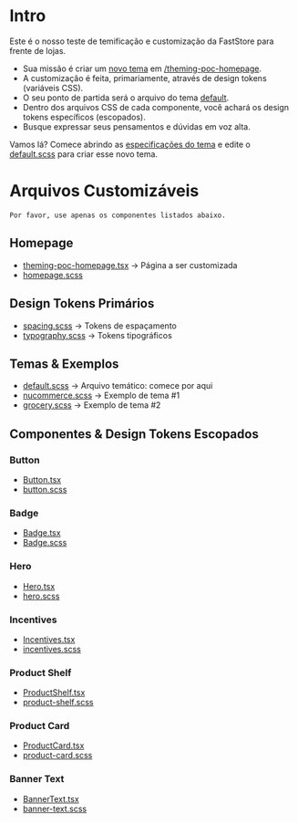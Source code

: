 # Intro

Este é o nosso teste de temificação e customização da FastStore para frente de lojas.

- Sua missão é criar um [novo tema](https://www.figma.com/file/24H9bpiUDXUtnntdg2kSoU/Theming-POC?node-id=0%3A1) em [/theming-poc-homepage](https://8000-vtexsites-basestore-6ikje0f3a5e.ws-us32.gitpod.io/theming-poc-homepage/).
- A customização é feita, primariamente, através de design tokens (variáveis CSS).
- O seu ponto de partida será o arquivo do tema [default](./src/styles/themes/default.scss).
- Dentro dos arquivos CSS de cada componente, você achará os design tokens específicos (escopados).
- Busque expressar seus pensamentos e dúvidas em voz alta.

Vamos lá?
Comece abrindo as [especificações do tema](https://www.figma.com/file/24H9bpiUDXUtnntdg2kSoU/Theming-POC?node-id=0%3A1) e edite o [default.scss](./src/styles/themes/default.scss) para criar esse novo tema.

# Arquivos Customizáveis

`Por favor, use apenas os componentes listados abaixo.`

## Homepage

- [theming-poc-homepage.tsx](./src/pages/theming-poc-homepage.tsx) -> Página a ser customizada
- [homepage.scss](./src/styles/pages/homepage.scss)

## Design Tokens Primários

- [spacing.scss](./src/styles/spacing.scss) -> Tokens de espaçamento
- [typography.scss](./src/styles/typography.scss) -> Tokens tipográficos

## Temas & Exemplos

- [default.scss](./src/styles/themes/default.scss) -> Arquivo temático: comece por aqui
- [nucommerce.scss](./src/styles/themes/nucommerce.scss) -> Exemplo de tema #1
- [grocery.scss](./src/styles/themes/grocery.scss) -> Exemplo de tema #2

## Componentes & Design Tokens Escopados

### Button

- [Button.tsx](./src/components/ui/Button/Button.tsx)
- [button.scss](./src/components/ui/Button/buttons.scss)

### Badge

- [Badge.tsx](./src/components/ui/Badge/Badge.tsx)
- [Badge.scss](./src/components/ui/Badge/badge.scss)

### Hero

- [Hero.tsx](./src/components/sections/Hero/Hero.tsx)
- [hero.scss](./src/components/sections/Hero/hero.scss)

### Incentives

- [Incentives.tsx](./src/components/sections/Incentives/Incentives.tsx)
- [incentives.scss](./src/components/sections/Incentives/incentives.scss)

### Product Shelf

- [ProductShelf.tsx](./src/components/sections/ProductShelf/ProductShelf.tsx)
- [product-shelf.scss](./src/components/sections/ProductShelf/product-shelf.scss)

### Product Card

- [ProductCard.tsx](./src/components/product/ProductCard/ProductCard.tsx)
- [product-card.scss](./src/components/product/ProductCard/product-card.scss)

### Banner Text

- [BannerText.tsx](./src/components/sections/BannerText/BannerText.tsx)
- [banner-text.scss](./src/components/sections/BannerText/banner-text.scss)
